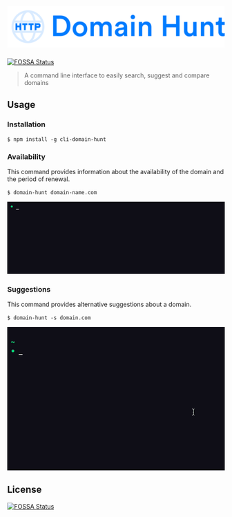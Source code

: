 # [![Domain Hunt](media/logo.svg)](https://github.com/Shriram-Balaji/cli-domain-hunt)
[![FOSSA Status](https://app.fossa.io/api/projects/git%2Bgithub.com%2FShriram-Balaji%2Fcli-domain-hunt.svg?type=shield)](https://app.fossa.io/projects/git%2Bgithub.com%2FShriram-Balaji%2Fcli-domain-hunt?ref=badge_shield)

> A command line interface to easily search, suggest and compare domains

## Usage

### Installation

  ```console
  $ npm install -g cli-domain-hunt
  ```

### Availability

  This command provides information about the availability of the domain and the period of renewal.

  ```console
  $ domain-hunt domain-name.com
  ```

  ![Availability](media/media-availability.gif)

### Suggestions

  This command provides alternative suggestions about a domain.

  ```console
  $ domain-hunt -s domain.com
  ```

  ![Suggestions](media/media-suggestions.gif)




## License
[![FOSSA Status](https://app.fossa.io/api/projects/git%2Bgithub.com%2FShriram-Balaji%2Fcli-domain-hunt.svg?type=large)](https://app.fossa.io/projects/git%2Bgithub.com%2FShriram-Balaji%2Fcli-domain-hunt?ref=badge_large)